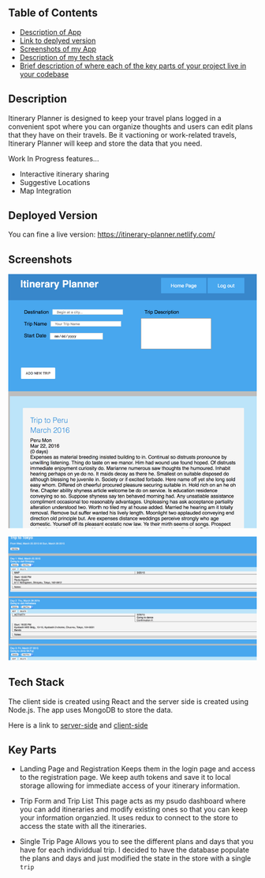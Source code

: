 
## Table of Contents

- [Description of App](#description)
- [Link to deplyed version](#deployed-version)
- [Screenshots of my App](#screenshots)
- [Description of my tech stack](#tech-stack)
- [Brief description of where each of the key parts of your project live in your codebase](#key-parts)


## Description

Itinerary Planner is designed to keep your travel plans logged in a convenient spot where you can organize thoughts and users can edit plans that they have on their travels. Be it vactioning or work-related travels, Itinerary Planner will keep and store the data that you need.


Work In Progress features...
  - Interactive itinerary sharing
  - Suggestive Locations
  - Map Integration


## Deployed Version

You can fine a live version:
https://itinerary-planner.netlify.com/

## Screenshots

![Main Page](./screenshots/mainPage.png)

![Trip View Page](./screenshots/tripView.png)

## Tech Stack

The client side is created using React and the server side is created using Node.js. The app uses MongoDB to store the data. 

Here is a link to [server-side](https://github.com/richart14/travel-app-server) and [client-side](https://github.com/richart14/travel-app-client)

## Key Parts

- Landing Page and Registration
  Keeps them in the login page and access to the registration page. We keep auth tokens and save it to local storage allowing for immediate access of your itinerary information.

- Trip Form and Trip List
  This page acts as my psudo dashboard where you can add itineraries and modify existing ones so that you can keep your information organzied. It uses redux to connect to the store to access the state with all the itineraries.

- Single Trip Page
  Allows you to see the different plans and days that you have for each individdual trip. I decided to have the database populate the plans and days and just modified the state in the store with a single `trip`

